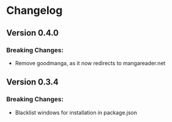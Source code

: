 # Changelog

## Version 0.4.0

### Breaking Changes:

- Remove goodmanga, as it now redirects to mangareader.net

## Version 0.3.4

### Breaking Changes:

- Blacklist windows for installation in package.json

